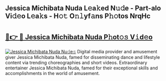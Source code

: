 ## Jessica Michibata Nuda L𝚎a𝚔ed N𝚞𝚍e - Part-alo Vi𝚍𝚎o L𝚎a𝚔s - H𝚘𝚝 O𝚗𝚕yf𝚊ns P𝚑𝚘tos NrqHc

# <h2><a href="http://kf46paq.oniu.top/?m=Jessica+Michibata+Nuda">🔗👉 🔴 Jessica Michibata Nuda P𝚑ot𝚘𝚜 V𝚒d𝚎o</a></h2>

[![Jessica Michibata Nuda Nu𝚍e𝚜](https://i.imgur.com/0qMVB7G.gif)](http://kf46paq.oniu.top/?m=Jessica+Michibata+Nuda)
Digital media provider and amusement giver Jessica Michibata Nuda, famed for disseminating dance and lifestyle content via trending choreographies and short videos. Extraordinary entertainer Jessica Michibata Nuda, famed for their exceptional skills and accomplishments in the world of amusement.  
